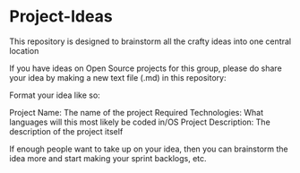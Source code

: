 # Project-Ideas
This repository is designed to brainstorm all the crafty ideas into one central location

If you have ideas on Open Source projects for this group, please do share your idea by making a new text file (.md) in this repository:

Format your idea like so:

Project Name: The name of the project
Required Technologies: What languages will this most likely be coded in/OS
Project Description: The description of the project itself

If enough people want to take up on your idea, then you can brainstorm the idea more and start making your sprint backlogs, etc.
